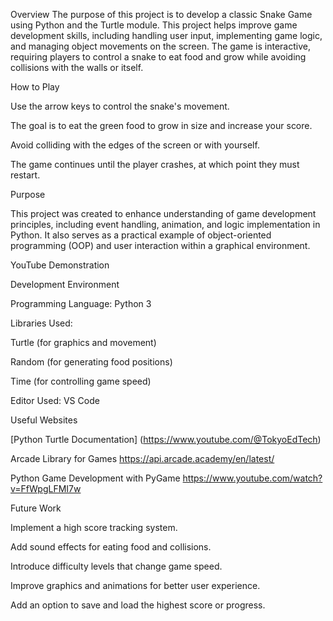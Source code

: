 Overview
The purpose of this project is to develop a classic Snake Game using Python and the Turtle module. 
This project helps improve game development skills, including handling user input, implementing game logic, and managing object movements on the screen. 
The game is interactive, requiring players to control a snake to eat food and grow while avoiding collisions with the walls or itself.

How to Play

Use the arrow keys to control the snake's movement.

The goal is to eat the green food to grow in size and increase your score.

Avoid colliding with the edges of the screen or with yourself.

The game continues until the player crashes, at which point they must restart.

Purpose

This project was created to enhance understanding of game development principles, including event handling, animation, and logic implementation in Python. 
It also serves as a practical example of object-oriented programming (OOP) and user interaction within a graphical environment.

YouTube Demonstration



Development Environment

Programming Language: Python 3

Libraries Used:

Turtle (for graphics and movement)

Random (for generating food positions)

Time (for controlling game speed)

Editor Used: VS Code 

Useful Websites

[Python Turtle Documentation] (https://www.youtube.com/@TokyoEdTech)

Arcade Library for Games https://api.arcade.academy/en/latest/

Python Game Development with PyGame https://www.youtube.com/watch?v=FfWpgLFMI7w

Future Work

Implement a high score tracking system.

Add sound effects for eating food and collisions.

Introduce difficulty levels that change game speed.

Improve graphics and animations for better user experience.

Add an option to save and load the highest score or progress.

